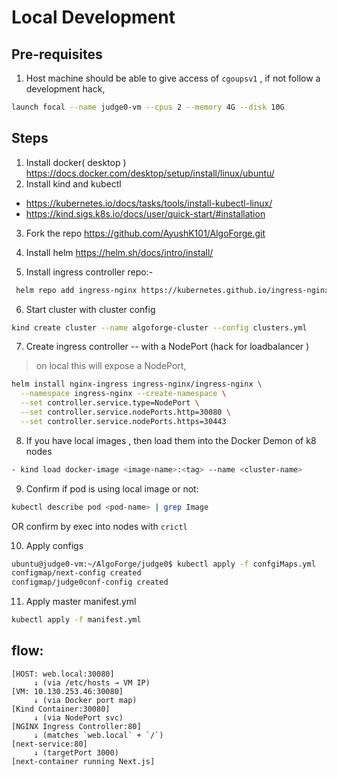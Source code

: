 # Local Development

## Pre-requisites
1. Host machine should be able to give access of `cgoupsv1` , if not follow a 
development hack, 
```bash
launch focal --name judge0-vm --cpus 2 --memory 4G --disk 10G
```

## Steps

1. Install docker( desktop ) https://docs.docker.com/desktop/setup/install/linux/ubuntu/
2. Install kind and kubectl 
  - https://kubernetes.io/docs/tasks/tools/install-kubectl-linux/  
  - https://kind.sigs.k8s.io/docs/user/quick-start/#installation

3. Fork the repo https://github.com/AyushK101/AlgoForge.git

4. Install helm  https://helm.sh/docs/intro/install/
5. Install ingress controller repo:-
```bash
 helm repo add ingress-nginx https://kubernetes.github.io/ingress-nginx 
```


6. Start cluster with cluster config
```bash
kind create cluster --name algoforge-cluster --config clusters.yml
```


7. Create ingress controller -- with a NodePort (hack for loadbalancer )
> on local this will expose a NodePort, 
```bash
helm install nginx-ingress ingress-nginx/ingress-nginx \
  --namespace ingress-nginx --create-namespace \
  --set controller.service.type=NodePort \
  --set controller.service.nodePorts.http=30080 \
  --set controller.service.nodePorts.https=30443
```

8. If you have local images , then load them into the Docker Demon of k8 nodes
```bash
- kind load docker-image <image-name>:<tag> --name <cluster-name>
```

9. Confirm if pod is using local image or not:
```bash
kubectl describe pod <pod-name> | grep Image
```
OR   confirm by exec into nodes with `crictl` 

10. Apply configs 
```bash
ubuntu@judge0-vm:~/AlgoForge/judge0$ kubectl apply -f confgiMaps.yml 
configmap/next-config created
configmap/judge0conf-config created

```

11. Apply master manifest.yml
```bash
kubectl apply -f manifest.yml
```
## flow: 
```
[HOST: web.local:30080]
     ↓ (via /etc/hosts → VM IP)
[VM: 10.130.253.46:30080]
     ↓ (via Docker port map)
[Kind Container:30080]
     ↓ (via NodePort svc)
[NGINX Ingress Controller:80]
     ↓ (matches `web.local` + `/`)
[next-service:80]
     ↓ (targetPort 3000)
[next-container running Next.js]
```

